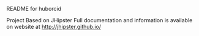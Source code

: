 README for huborcid

Project Based on JHipster
Full documentation and information is available on website at http://jhipster.github.io/